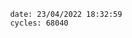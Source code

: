 

                date: 23/04/2022 18:32:59
                cycles: 68040

                         